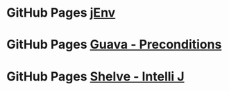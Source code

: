 # GitHub Pages [jEnv](https://dixitgurv.github.io/lightning-talks-jenv/#1)

# GitHub Pages [Guava - Preconditions](https://dixitgurv.github.io/Guava-Preconditions/)

# GitHub Pages [Shelve - Intelli J](https://medium.com/@dixitgurv/intellij-shelve-a-help-in-busy-days-8423c693d809)



